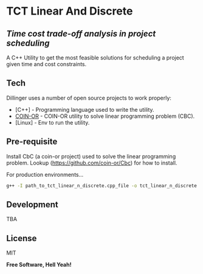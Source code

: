# TCT Linear And Discrete
## _Time cost trade-off analysis in project scheduling_

A C++ Utility to get the most feasible solutions for scheduling a project given time and cost constraints.

## Tech

Dillinger uses a number of open source projects to work properly:

- [C++] - Programming language used to write the utility.
- [COIN-OR](https://github.com/coin-or/Cbc) - COIN-OR utility to solve linear programming problem (CBC).
- [Linux] - Env to run the utility.

## Pre-requisite
Install CbC (a coin-or project) used to solve the linear programming problem.
Lookup (https://github.com/coin-or/Cbc) for how to install.

For production environments...

```sh
g++ -I path_to_tct_linear_n_discrete.cpp_file -o tct_linear_n_discrete
```

## Development
TBA

## License

MIT

**Free Software, Hell Yeah!**

